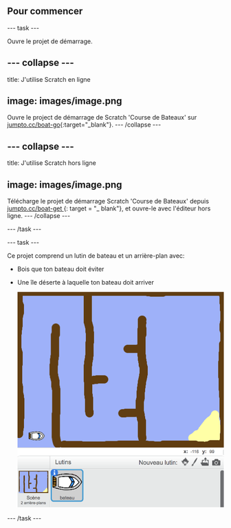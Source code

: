 ## Pour commencer

\--- task \---

Ouvre le projet de démarrage.

## \--- collapse \---

title: J'utilise Scratch en ligne

## image: images/image.png

Ouvre le project de démarrage de Scratch 'Course de Bateaux' sur [jumpto.cc/boat-go](https://scratch.mit.edu/projects/63958014/#editor){:target="_blank"}. \--- /collapse \---

## \--- collapse \---

title: J'utilise Scratch hors ligne

## image: images/image.png

Télécharge le projet de démarrage Scratch 'Course de Bateaux' depuis [ jumpto.cc/boat-get ](http:jumpto.cc/boat-get) {: target = "_ blank"}, et ouvre-le avec l'éditeur hors ligne. \--- /collapse \---

\--- /task \---

\--- task \---

Ce projet comprend un lutin de bateau et un arrière-plan avec:

- Bois que ton bateau doit éviter
- Une île déserte à laquelle ton bateau doit arriver
    
    ![screenshot](images/boat-starter.png)

\--- /task \---